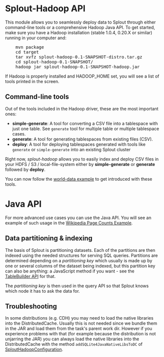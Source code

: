 Splout-Hadoop API
=================

This module allows you to seamlessly deploy data to Splout through either command-line tools or a comprehensive Hadoop Java API. To get started, make sure you have a Hadoop installation (stable 1.0.4, 0.20.X or similar) running in your computer and:

<pre>
	mvn package
	cd target
	tar xvfz splout-hadoop-0.1-SNAPSHOT-distro.tar.gz
	cd splout-hadoop-0.1-SNAPSHOT/
	hadoop jar splout-hadoop-0.1-SNAPSHOT-hadoop.jar
</pre>

If Hadoop is properly installed and HADOOP_HOME set, you will see a list of tools printed in the screen.

Command-line tools
------------------

Out of the tools included in the Hadoop driver, these are the most important ones:

- **simple-generate**: A tool for converting a CSV file into a tablespace with just one table. See <code>generate</code> tool for multiple table or multiple tablespace cases.
- **generate**: A tool for generating tablespaces from existing files (CSV).
- **deploy**: A tool for deploying tablespaces generated with tools like <code>generate</code> or <code>simple-generate</code> into an existing Splout cluster

Right now, *splout-hadoop* allows you to easily index and deploy CSV files in your HDFS / S3 / local-file-system either by **simple-generate** or **generate** followed by **deploy**.

You can now follow the [world-data example](https://github.com/datasalt/splout-db/tree/master/splout-hadoop/examples/world) to get introduced with these tools.

Java API
========

For more advanced use cases you can use the Java API. You will see an example of such usage in the [Wikipedia Page Counts Example](https://github.com/datasalt/splout-db/blob/master/splout-hadoop/src/main/java/com/splout/db/examples/PageCountsExample.java).

Data partitioning & indexing
----------------------------

The basis of Splout is partitioning datasets. Each of the partitions are then indexed using the needed structures for serving SQL queries. Partitions are determined depending on a *partitioning key* which usually is made up by one or several columns of the dataset being indexed, but this partition key can also be anything: a JavaScript method if you want - see the [TableBuilder API](https://github.com/datasalt/splout-db/blob/master/splout-hadoop/src/main/java/com/splout/db/hadoop/TableBuilder.java) for that. 

The *partitioning key* is then used in the query API so that Splout knows which node it has to ask the data for.

Troubleshooting
---------------

In some distributions (e.g. CDH) you may need to load the native libraries into the DistributedCache. Usually this is not needed since we bundle them in the JAR and load them from the task's parent work dir. However if you experience problems with that (for example because the distribution is not unjarring the JAR) you can always load the native libraries into the DistributedCache with the method <code>addSQLite4JavaNativeLibsToDC</code> of [SploutHadoopConfiguration](https://github.com/datasalt/splout-db/blob/master/splout-hadoop/src/main/java/com/splout/db/common/SploutHadoopConfiguration.java).
